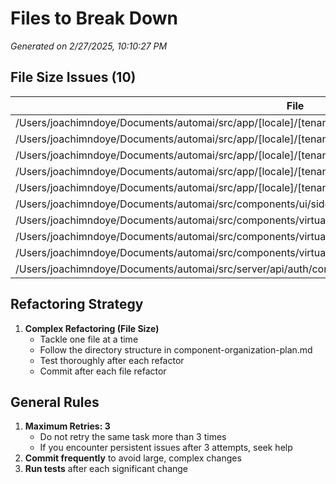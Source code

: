 # Files to Break Down

_Generated on 2/27/2025, 10:10:27 PM_

## File Size Issues (10)

| File | Lines |
| ---- | ----- |
| /Users/joachimndoye/Documents/automai/src/app/[locale]/[tenant]/development/projects/page.tsx | 431 |
| /Users/joachimndoye/Documents/automai/src/app/[locale]/[tenant]/development/usecases/edit/[useCaseId]/page.tsx | 381 |
| /Users/joachimndoye/Documents/automai/src/app/[locale]/[tenant]/development/usecases/page.tsx | 322 |
| /Users/joachimndoye/Documents/automai/src/app/[locale]/[tenant]/hosts/page.tsx | 385 |
| /Users/joachimndoye/Documents/automai/src/app/[locale]/[tenant]/virtualization/page.tsx | 380 |
| /Users/joachimndoye/Documents/automai/src/components/ui/sidebar.tsx | 776 |
| /Users/joachimndoye/Documents/automai/src/components/virtualization/Overview/ConnectForm.tsx | 363 |
| /Users/joachimndoye/Documents/automai/src/components/virtualization/Overview/ConnectionForm.tsx | 370 |
| /Users/joachimndoye/Documents/automai/src/components/virtualization/Terminal.tsx | 367 |
| /Users/joachimndoye/Documents/automai/src/server/api/auth/controller.ts | 779 |


## Refactoring Strategy

1. **Complex Refactoring (File Size)**
   - Tackle one file at a time
   - Follow the directory structure in component-organization-plan.md
   - Test thoroughly after each refactor
   - Commit after each file refactor

## General Rules

1. **Maximum Retries: 3**
   - Do not retry the same task more than 3 times
   - If you encounter persistent issues after 3 attempts, seek help
2. **Commit frequently** to avoid large, complex changes
3. **Run tests** after each significant change
